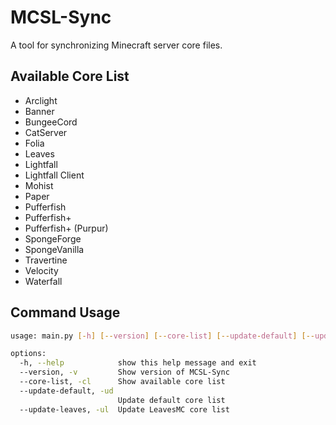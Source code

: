 # MCSL-Sync

A tool for synchronizing Minecraft server core files.

## Available Core List

- Arclight
- Banner
- BungeeCord
- CatServer
- Folia
- Leaves
- Lightfall
- Lightfall Client
- Mohist
- Paper
- Pufferfish
- Pufferfish+
- Pufferfish+ (Purpur)
- SpongeForge
- SpongeVanilla
- Travertine
- Velocity
- Waterfall

## Command Usage

```bash
usage: main.py [-h] [--version] [--core-list] [--update-default] [--update-leaves]

options:
  -h, --help            show this help message and exit
  --version, -v         Show version of MCSL-Sync
  --core-list, -cl      Show available core list
  --update-default, -ud
                        Update default core list
  --update-leaves, -ul  Update LeavesMC core list
```

